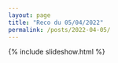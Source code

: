```yaml
---
layout: page
title: "Reco du 05/04/2022"
permalink: /posts/2022-04-05/
---
```

{% include slideshow.html %}